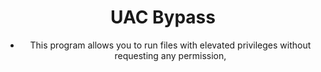 <div align="center">

# UAC Bypass

- This program allows you to run files with elevated privileges without requesting any permission, 